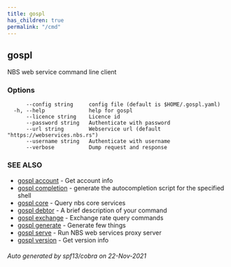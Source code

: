 ```yaml
---
title: gospl  
has_children: true  
permalink: "/cmd"
---
```

## gospl

NBS web service command line client

### Options

```
      --config string     config file (default is $HOME/.gospl.yaml)
  -h, --help              help for gospl
      --licence string    Licence id
      --password string   Authenticate with password
      --url string        Webservice url (default "https://webservices.nbs.rs")
      --username string   Authenticate with username
      --verbose           Dump request and response
```

### SEE ALSO

* [gospl account](account/index.md)	 - Get account info
* [gospl completion](completion/index.md)	 - generate the autocompletion script for the specified shell
* [gospl core](core/index.md)	 - Query nbs core services
* [gospl debtor](debtor/index.md)	 - A brief description of your command
* [gospl exchange](exchange/index.md)	 - Exchange rate query commands
* [gospl generate](generate/index.md)	 - Generate few things
* [gospl serve](serve/index.md)	 - Run NBS web services proxy server
* [gospl version](version/index.md)	 - Get version info

###### Auto generated by spf13/cobra on 22-Nov-2021
